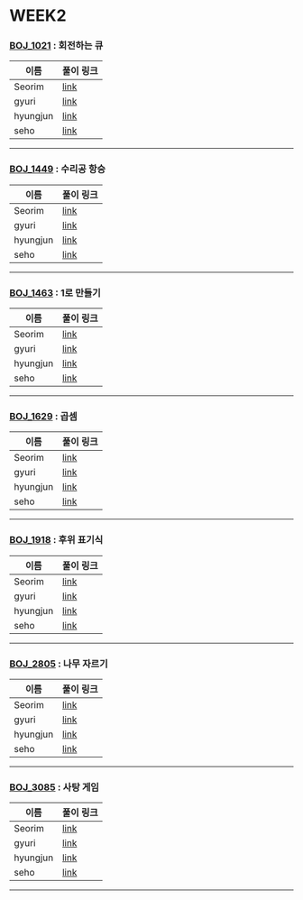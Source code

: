 # WEEK2

### [BOJ_1021](https://boj.kr/1021) : 회전하는 큐

|이름|풀이 링크|
|--|--|
|Seorim| [link](BOJ_1021/Seorim.java)
|gyuri| [link](BOJ_1021/gyuri.py)
|hyungjun| [link](BOJ_1021/hyungjun.cpp)
|seho| [link](BOJ_1021/seho.java)
---


### [BOJ_1449](https://boj.kr/1449) : 수리공 항승

|이름|풀이 링크|
|--|--|
|Seorim| [link](BOJ_1449/Seorim.java)
|gyuri| [link](BOJ_1449/gyuri.py)
|hyungjun| [link](BOJ_1449/hyungjun.cpp)
|seho| [link](BOJ_1449/seho.java)
---


### [BOJ_1463](https://boj.kr/1463) : 1로 만들기

|이름|풀이 링크|
|--|--|
|Seorim| [link](BOJ_1463/Seorim.java)
|gyuri| [link](BOJ_1463/gyuri.py)
|hyungjun| [link](BOJ_1463/hyungjun.cpp)
|seho| [link](BOJ_1463/seho.java)
---


### [BOJ_1629](https://boj.kr/1629) : 곱셈

|이름|풀이 링크|
|--|--|
|Seorim| [link](BOJ_1629/Seorim.java)
|gyuri| [link](BOJ_1629/gyuri.py)
|hyungjun| [link](BOJ_1629/hyungjun.cpp)
|seho| [link](BOJ_1629/seho.java)
---


### [BOJ_1918](https://boj.kr/1918) : 후위 표기식

|이름|풀이 링크|
|--|--|
|Seorim| [link](BOJ_1918/Seorim.java)
|gyuri| [link](BOJ_1918/gyuri.py)
|hyungjun| [link](BOJ_1918/hyungjun.cpp)
|seho| [link](BOJ_1918/seho.java)
---


### [BOJ_2805](https://boj.kr/2805) : 나무 자르기

|이름|풀이 링크|
|--|--|
|Seorim| [link](BOJ_2805/Seorim.java)
|gyuri| [link](BOJ_2805/gyuri.py)
|hyungjun| [link](BOJ_2805/hyungjun.cpp)
|seho| [link](BOJ_2805/seho.java)
---


### [BOJ_3085](https://boj.kr/3085) : 사탕 게임

|이름|풀이 링크|
|--|--|
|Seorim| [link](BOJ_3085/Seorim.java)
|gyuri| [link](BOJ_3085/gyuri.py)
|hyungjun| [link](BOJ_3085/hyungjun.cpp)
|seho| [link](BOJ_3085/seho.java)
---
